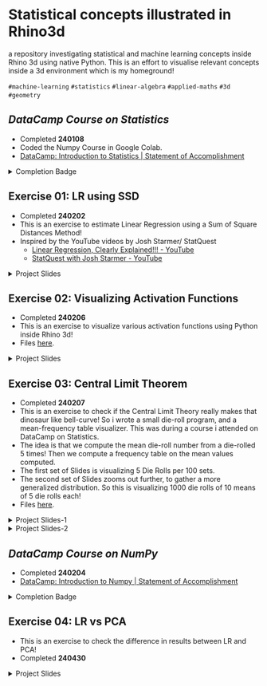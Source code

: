 # Statistical concepts illustrated in Rhino3d
a repository investigating statistical and machine learning concepts inside Rhino 3d using native Python. This is an effort to visualise relevant concepts inside a 3d environment which is my homeground!

`#machine-learning` `#statistics` `#linear-algebra` `#applied-maths` `#3d` `#geometry`

## _DataCamp Course on Statistics_ 

  - Completed **240108**
  - Coded the Numpy Course in Google Colab.
  - [DataCamp: Introduction to Statistics | Statement of Accomplishment](https://www.datacamp.com/completed/statement-of-accomplishment/course/9cd552e42463003e79fa5f40844d5ab85468323c)

<details>  <summary> Completion Badge </summary>
  <p align="center" width="100%">
    <img src="https://www.datacamp.com/statement-of-accomplishment/badge/course/9cd552e42463003e79fa5f40844d5ab85468323c.png"  width="350"/> </br>
  </p>
</details>  

## Exercise 01: LR using SSD
  - Completed **240202**
  - This is an exercise to estimate Linear Regression using a Sum of Square Distances Method!
  - Inspired by the YouTube videos by Josh Starmer/ StatQuest
    - [Linear Regression, Clearly Explained!!! - YouTube](https://www.youtube.com/watch?app=desktop&v=nk2CQITm_eo)
    - [StatQuest with Josh Starmer - YouTube](https://www.youtube.com/@statquest)
    
<details>  <summary> Project Slides </summary>

  <p align="center" width="100%">
   <img src="https://i.ytimg.com/vi/nk2CQITm_eo/maxresdefault.jpg"  width="500"/>  </br>
    <img src="https://i.ytimg.com/vi/PaFPbb66DxQ/hq720.jpg?sqp=-oaymwEhCK4FEIIDSFryq4qpAxMIARUAAAAAGAElAADIQj0AgKJD&rs=AOn4CLDmJF9awcethpf-q0AeHB9rUcQj8w"  width="500"/>  </br>
    <img src="https://github.com/gasingh/statConceptsIllustratedInRhino3d/blob/main/240202_LR_via_SSD/_imgs/1.jpg"  width="1000"/>  </br>
    <b>00</b> </br>
    <img src="https://github.com/gasingh/statConceptsIllustratedInRhino3d/blob/main/240202_LR_via_SSD/_imgs/2.jpg"  width="1000"/>  </br>
    <b>01</b> </br>
    <img src="https://github.com/gasingh/statConceptsIllustratedInRhino3d/blob/main/240202_LR_via_SSD/_imgs/3.jpg"  width="1000" /> </br>
    <b>02</b> </br>
    <img src="https://github.com/gasingh/statConceptsIllustratedInRhino3d/blob/main/240202_LR_via_SSD/_imgs/4.jpg"  width="1000" /> </br>
    <b>03</b> </br>
    <img src="https://github.com/gasingh/statConceptsIllustratedInRhino3d/blob/main/240202_LR_via_SSD/_imgs/5.jpg"  width="1000" /> </br>
    <b>04</b> </br>
    <img src="https://github.com/gasingh/statConceptsIllustratedInRhino3d/blob/main/240202_LR_via_SSD/_imgs/6.jpg"  width="1000" /> </br>
    <b>05</b> </br>
    <img src="https://github.com/gasingh/statConceptsIllustratedInRhino3d/blob/main/240202_LR_via_SSD/_imgs/7.jpg"  width="1000" /> </br>
    <b>06</b> </br>
    <img src="https://github.com/gasingh/statConceptsIllustratedInRhino3d/blob/main/240202_LR_via_SSD/_imgs/8.jpg"  width="1000" /> </br>
    <b>07</b> </br>
  </p>

</details>
  
## Exercise 02: Visualizing Activation Functions
  - Completed **240206**
  - This is an exercise to visualize various activation functions using Python inside Rhino 3d!
  - Files [here](https://github.com/gasingh/statConceptsIllustratedInRhino3d/tree/main/240206_ActivationFunctions_visualized).

<details>  <summary> Project Slides </summary>

  <p align="center" width="100%">
    <img src="https://github.com/gasingh/statConceptsIllustratedInRhino3d/blob/main/240206_ActivationFunctions_visualized/imgs_plots/a.jpg"  width="800"/>  </br>
    <b>A</b> </br>
    <img src="https://github.com/gasingh/statConceptsIllustratedInRhino3d/blob/main/240206_ActivationFunctions_visualized/imgs_plots/b.jpg"  width="800"/>  </br>
    <b>B</b> </br>
    <img src="https://github.com/gasingh/statConceptsIllustratedInRhino3d/blob/main/240206_ActivationFunctions_visualized/imgs_plots/c.jpg"  width="800" /> </br>
    <b>C</b> </br>
    <img src="https://github.com/gasingh/statConceptsIllustratedInRhino3d/blob/main/240206_ActivationFunctions_visualized/imgs_plots/d.jpg"  width="800" /> </br>
    <b>D</b> </br>
    <img src="https://github.com/gasingh/statConceptsIllustratedInRhino3d/blob/main/240206_ActivationFunctions_visualized/imgs_plots/e.jpg"  width="800" /> </br>
    <b>E</b> </br>
    <img src="https://github.com/gasingh/statConceptsIllustratedInRhino3d/blob/main/240206_ActivationFunctions_visualized/imgs_plots/f.jpg"  width="800" /> </br>
    <b>F</b> </br>
    <img src="https://github.com/gasingh/statConceptsIllustratedInRhino3d/blob/main/240206_ActivationFunctions_visualized/imgs_plots/g.jpg"  width="800" /> </br>
    <b>G</b> </br>
    <img src="https://github.com/gasingh/statConceptsIllustratedInRhino3d/blob/main/240206_ActivationFunctions_visualized/imgs_plots/h.jpg"  width="800" /> </br>
    <b>H</b> </br>
  </p>

</details>
  
## Exercise 03: Central Limit Theorem
  -  Completed **240207**
  - This is an exercise to check if the Central Limit Theory really makes that dinosaur like bell-curve! So i wrote a small die-roll program, and a mean-frequency table visualizer. This was during a course i attended on DataCamp on Statistics.
  - The idea is that we compute the mean die-roll number from a die-rolled 5 times! Then we compute a frequency table on the mean values computed.
  - The first set of Slides is visualizing 5 Die Rolls per 100 sets.
  - The second set of Slides zooms out further, to gather a more generalized distribution. So this is visualizing 1000 die rolls of 10 means of 5 die rolls each! 
  - Files [here](https://github.com/gasingh/statConceptsIllustratedInRhino3d/tree/main/240207_CentralLimitTheorem_visualized-by-DieRolls).

<details>  <summary> Project Slides-1 </summary>
<p align="center" width="100%">
<img src="https://github.com/gasingh/statConceptsIllustratedInRhino3d/blob/main/240207_CentralLimitTheorem_visualized-by-DieRolls/imgs/Untitled.png"  width="1000"/>  </br>
<b>DataCamp- Slide on CLT</b> </br>
<img src="https://github.com/gasingh/statConceptsIllustratedInRhino3d/blob/main/240207_CentralLimitTheorem_visualized-by-DieRolls/imgs/00.jpg"  width="1000"/>  </br>
<b>00</b> </br>
<img src="https://github.com/gasingh/statConceptsIllustratedInRhino3d/blob/main/240207_CentralLimitTheorem_visualized-by-DieRolls/imgs/01.jpg"  width="1000"/>  </br>
<b>01</b> </br>
<img src="https://github.com/gasingh/statConceptsIllustratedInRhino3d/blob/main/240207_CentralLimitTheorem_visualized-by-DieRolls/imgs/02.jpg"  width="1000"/>  </br>
<b>02</b> </br>
<img src="https://github.com/gasingh/statConceptsIllustratedInRhino3d/blob/main/240207_CentralLimitTheorem_visualized-by-DieRolls/imgs/03.jpg"  width="1000"/>  </br>
<b>03</b> </br>
<img src="https://github.com/gasingh/statConceptsIllustratedInRhino3d/blob/main/240207_CentralLimitTheorem_visualized-by-DieRolls/imgs/04.jpg"  width="1000"/>  </br>
<b>04</b> </br>
<img src="https://github.com/gasingh/statConceptsIllustratedInRhino3d/blob/main/240207_CentralLimitTheorem_visualized-by-DieRolls/imgs/05.jpg"  width="1000"/>  </br>
<b>05</b> </br>
<img src="https://github.com/gasingh/statConceptsIllustratedInRhino3d/blob/main/240207_CentralLimitTheorem_visualized-by-DieRolls/imgs/06.jpg"  width="1000"/>  </br>
<b>06</b> </br>
<img src="https://github.com/gasingh/statConceptsIllustratedInRhino3d/blob/main/240207_CentralLimitTheorem_visualized-by-DieRolls/imgs/07.jpg"  width="1000"/>  </br>
<b>07</b> </br>
<img src="https://github.com/gasingh/statConceptsIllustratedInRhino3d/blob/main/240207_CentralLimitTheorem_visualized-by-DieRolls/imgs/08.jpg"  width="1000"/>  </br>
<b>08</b> </br>
<img src="https://github.com/gasingh/statConceptsIllustratedInRhino3d/blob/main/240207_CentralLimitTheorem_visualized-by-DieRolls/imgs/09.jpg"  width="1000"/>  </br>
<b>09</b> </br>
<img src="https://github.com/gasingh/statConceptsIllustratedInRhino3d/blob/main/240207_CentralLimitTheorem_visualized-by-DieRolls/imgs/10.jpg"  width="1000"/>  </br>
<b>10</b> </br>
<img src="https://github.com/gasingh/statConceptsIllustratedInRhino3d/blob/main/240207_CentralLimitTheorem_visualized-by-DieRolls/imgs/11-A.jpg"  width="1000"/>  </br>
<b>11-A</b> </br>
<img src="https://github.com/gasingh/statConceptsIllustratedInRhino3d/blob/main/240207_CentralLimitTheorem_visualized-by-DieRolls/imgs/11-B.jpg"  width="1000"/>  </br>
<b>11-B</b> </br>
<img src="https://github.com/gasingh/statConceptsIllustratedInRhino3d/blob/main/240207_CentralLimitTheorem_visualized-by-DieRolls/imgs/11-C.jpg"  width="1000"/>  </br>
<b>11-C</b> </br>
<img src="https://github.com/gasingh/statConceptsIllustratedInRhino3d/blob/main/240207_CentralLimitTheorem_visualized-by-DieRolls/imgs/11-D.jpg"  width="1000"/>  </br>
<b>11-D</b> </br>
<img src="https://github.com/gasingh/statConceptsIllustratedInRhino3d/blob/main/240207_CentralLimitTheorem_visualized-by-DieRolls/imgs/12_Code.JPG"  width="1000"/>  </br>
<b>12-Code</b> </br>
<img src="https://github.com/gasingh/statConceptsIllustratedInRhino3d/blob/main/240207_CentralLimitTheorem_visualized-by-DieRolls/imgs/13_fileShot.JPG"  width="1000"/>  </br>
<b>13-fileShot</b> </br>
  </p>
</details>

    
<details>  <summary> Project Slides-2 </summary>
  <p align="center" width="100%">
    <img src="https://github.com/gasingh/statConceptsIllustratedInRhino3d/blob/main/240207_CentralLimitTheorem_visualized-by-DieRolls/imgs2/full-on-triple-bam-sticker.jpg"  width="300"/>  </br> 
    <br>
    <img src="https://github.com/gasingh/statConceptsIllustratedInRhino3d/blob/main/240207_CentralLimitTheorem_visualized-by-DieRolls/imgs2/00.jpg"  width="1000"/>  </br>
    <b>00</b> </br>
    <img src="https://github.com/gasingh/statConceptsIllustratedInRhino3d/blob/main/240207_CentralLimitTheorem_visualized-by-DieRolls/imgs2/00-b.jpg"  width="1000"/>  </br>
    <b>00</b> </br>
    <img src="https://github.com/gasingh/statConceptsIllustratedInRhino3d/blob/main/240207_CentralLimitTheorem_visualized-by-DieRolls/imgs2/01.jpg"  width="1000" /> </br>
    <b>01</b> </br>
    <img src="https://github.com/gasingh/statConceptsIllustratedInRhino3d/blob/main/240207_CentralLimitTheorem_visualized-by-DieRolls/imgs2/02.jpg"  width="1000" /> </br>
    <b>02</b> </br>
    <img src="https://github.com/gasingh/statConceptsIllustratedInRhino3d/blob/main/240207_CentralLimitTheorem_visualized-by-DieRolls/imgs2/03.jpg"  width="1000" /> </br>
    <b>03</b> </br>
    <img src="https://github.com/gasingh/statConceptsIllustratedInRhino3d/blob/main/240207_CentralLimitTheorem_visualized-by-DieRolls/imgs2/04.jpg"  width="1000" /> </br>
    <b>04</b> </br>
    <img src="https://github.com/gasingh/statConceptsIllustratedInRhino3d/blob/main/240207_CentralLimitTheorem_visualized-by-DieRolls/imgs2/05.jpg"  width="1000" /> </br>
    <b>05</b> </br>
    <img src="https://github.com/gasingh/statConceptsIllustratedInRhino3d/blob/main/240207_CentralLimitTheorem_visualized-by-DieRolls/imgs2/06.jpg"  width="1000" /> </br>
    <b>06</b> </br>
    <img src="https://github.com/gasingh/statConceptsIllustratedInRhino3d/blob/main/240207_CentralLimitTheorem_visualized-by-DieRolls/imgs2/07.jpg"  width="1000" /> </br>
    <b>07</b> </br>
    <img src="https://github.com/gasingh/statConceptsIllustratedInRhino3d/blob/main/240207_CentralLimitTheorem_visualized-by-DieRolls/imgs2/08.jpg"  width="1000" /> </br>
    <b>08</b> </br>
    <img src="https://github.com/gasingh/statConceptsIllustratedInRhino3d/blob/main/240207_CentralLimitTheorem_visualized-by-DieRolls/imgs2/09.jpg"  width="1000" /> </br>
    <b>09</b> </br>
    <img src="https://github.com/gasingh/statConceptsIllustratedInRhino3d/blob/main/240207_CentralLimitTheorem_visualized-by-DieRolls/imgs2/10.jpg"  width="1000" /> </br>
    <b>10</b> </br>
    <img src="https://github.com/gasingh/statConceptsIllustratedInRhino3d/blob/main/240207_CentralLimitTheorem_visualized-by-DieRolls/imgs2/fileShot.jpg"  width="1000" /> </br>
    <b>fileShot</b> </br>
  </p>
</details>

## _DataCamp Course on NumPy_
  -  Completed **240204**
  - [DataCamp: Introduction to Numpy | Statement of Accomplishment](https://www.datacamp.com/completed/statement-of-accomplishment/course/20278b4dde94bfec43776b87f85605c02e9487bf)

<details>  <summary> Completion Badge </summary>
  <p align="center" width="100%">
  <img src="https://www.datacamp.com/statement-of-accomplishment/badge/course/20278b4dde94bfec43776b87f85605c02e9487bf.png"  width="350"/>  </br>
  </p>
</details>


## Exercise 04: LR vs PCA
  - This is an exercise to check the difference in results between LR and PCA!
  - Completed **240430**

<details>  <summary> Project Slides </summary>

  <p align="center" width="100%">
    <img src="https://github.com/gasingh/statConceptsIllustratedInRhino3d/blob/main/LR_vs_PCA_00.jpg"  width="1000"/>  </br>
    <b>00</b> </br>
    <img src="https://github.com/gasingh/statConceptsIllustratedInRhino3d/blob/main/LR_vs_PCA_01.jpg"  width="1000"/>  </br>
    <b>01</b> </br>
    <img src="https://github.com/gasingh/statConceptsIllustratedInRhino3d/blob/main/LR_vs_PCA_02.jpg"  width="1000" /> </br>
    <b>02</b> </br>
    <img src="https://github.com/gasingh/statConceptsIllustratedInRhino3d/blob/main/LR_vs_PCA_03.jpg"  width="1000" /> </br>
    <b>03</b> </br> 
  </p>

</details>




